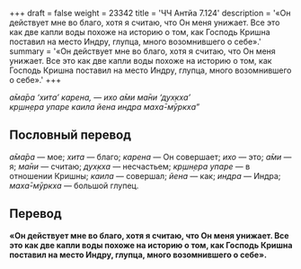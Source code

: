+++
draft = false
weight = 23342
title = 'ЧЧ Антйа 7.124'
description = '«Он действует мне во благо, хотя я считаю, что Он меня унижает. Все это как две капли воды похоже на историю о том, как Господь Кришна поставил на место Индру, глупца, много возомнившего о себе».'
summary = '«Он действует мне во благо, хотя я считаю, что Он меня унижает. Все это как две капли воды похоже на историю о том, как Господь Кришна поставил на место Индру, глупца, много возомнившего о себе».'
+++

_а̄ма̄ра ‘хита’ карена, — ихо а̄ми ма̄ни ‘дух̣кха’  
кр̣шн̣ера упаре каила йена индра маха̄-мӯркха”_

## Пословный перевод

_а̄ма̄ра_ — мое; _хита_ — благо; _карена_ — Он совершает; _ихо_ — это; _а̄ми_ — я; _ма̄ни_ — считаю; _дух̣кха_ — несчастьем; _кр̣шн̣ера_ _упаре_ — в отношении Кришны; _каила_ — совершал; _йена_ — как; _индра_ — Индра; _маха̄_\-_мӯркха_ — большой глупец.

## Перевод

**«Он действует мне во благо, хотя я считаю, что Он меня унижает. Все это как две капли воды похоже на историю о том, как Господь Кришна поставил на место Индру, глупца, много возомнившего о себе».**
